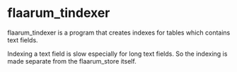 # flaarum_tindexer

flaarum_tindexer is a program that creates indexes for tables which contains text fields.

Indexing a text field is slow especially for long text fields. So the indexing is made separate from the 
flaarum_store itself.